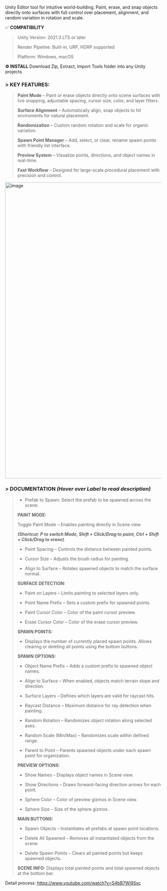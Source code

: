 Unity Editor tool for intuitive world-building. Paint, erase, and snap objects directly onto surfaces with full control over placement, alignment, and random variation in rotation and scale.

✅ **COMPATIBILITY** 

> Unity Version: 2021.3 LTS or later
> 
> Render Pipeline: Built-in, URP, HDRP supported
> 
> Platform: Windows, macOS

**⚙️ INSTALL** Download Zip, Extract, Import Tools folder into any Unity projects

### > **KEY FEATURES:**
> 
> **Paint Mode** – Paint or erase objects directly onto scene surfaces with live snapping, adjustable spacing, cursor size, color, and layer filters.
> 
> **Surface Alignment** – Automatically align, snap objects to hit enviroments for natural placement.
> 
> **Randomization** – Custom random rotation and scale for organic variation.
> 
> **Spawn Point Manager** – Add, select, or clear, rename spawn points with friendly list interface.
> 
> **Preview System** – Visualize points, directions, and object names in real-time.
> 
> **Fast Workflow** – Designed for large-scale procedural placement with precision and control.

<img width="1540" height="951" alt="image" src="https://github.com/user-attachments/assets/10befc54-ab9a-4a65-9726-8560af1dd012" />

### > **DOCUMENTATION** _(Hover over Label to read description)_
> 
>
> - Prefab to Spawn: Select the prefab to be spawned across the scene.
> 
> 
> **PAINT MODE:**
> 
> Toggle Paint Mode – Enables painting directly in Scene view
>
>_**(Shortcut: P to switch Mode, Shift + Click/Drag to paint, Ctrl + Shift + Click/Drag to erase)**._
> 
> - Point Spacing – Controls the distance between painted points.
> 
> - Cursor Size – Adjusts the brush radius for painting.
> 
> - Align to Surface – Rotates spawned objects to match the surface normal.
> 
> **SURFACE DETECTION:**
> 
> - Paint on Layers – Limits painting to selected layers only.
> 
> - Point Name Prefix – Sets a custom prefix for spawned points.
> 
> - Paint Cursor Color – Color of the paint cursor preview.
> 
> - Erase Cursor Color – Color of the erase cursor preview.
> 
> **SPAWN POINTS:**
> 
> - Displays the number of currently placed spawn points.
> Allows clearing or deleting all points using the bottom buttons.
> 
> **SPAWN OPTIONS:**
> 
> - Object Name Prefix – Adds a custom prefix to spawned object names.
> 
> - Align to Surface – When enabled, objects match terrain slope and direction.
> 
> - Surface Layers – Defines which layers are valid for raycast hits.
> 
> - Raycast Distance – Maximum distance for ray detection when painting.
> 
> - Random Rotation – Randomizes object rotation along selected axes.
> 
> - Random Scale (Min/Max) – Randomizes scale within defined range.
> 
> - Parent to Point – Parents spawned objects under each spawn point for organization.
> 
> **PREVIEW OPTIONS:**
> 
> - Show Names – Displays object names in Scene view.
> 
> - Show Directions – Draws forward-facing direction arrows for each point.
> 
> - Sphere Color – Color of preview gizmos in Scene view.
> 
> - Sphere Size – Size of the sphere gizmos.
> 
> **MAIN BUTTONS:**
> 
> - Spawn Objects – Instantiates all prefabs at spawn point locations.
> 
> - Delete All Spawned – Removes all instantiated objects from the scene.
> 
> - Delete Spawn Points – Clears all painted points but keeps spawned objects.
> 
> **SCENE INFO:** Displays total painted points and total spawned objects at the bottom bar.

Detail process: https://www.youtube.com/watch?v=S4bB7Wi9Sxc

